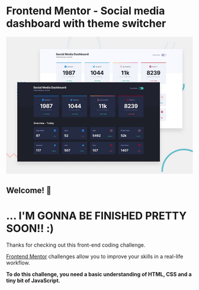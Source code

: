# Frontend Mentor - Social media dashboard with theme switcher

![Design preview for the Social media dashboard with theme switcher coding challenge](./design/desktop-preview.jpg)

## Welcome! 👋

# ... I'M GONNA BE FINISHED PRETTY SOON!! :)

Thanks for checking out this front-end coding challenge.

[Frontend Mentor](https://www.frontendmentor.io) challenges allow you to improve your skills in a real-life workflow.

**To do this challenge, you need a basic understanding of HTML, CSS and a tiny bit of JavaScript.**

